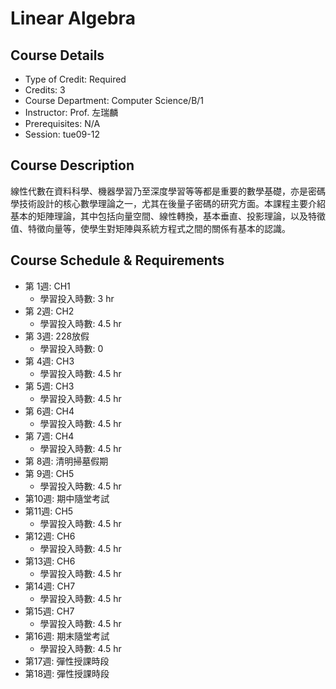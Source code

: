# Linear Algebra

## Course Details
- Type of Credit: Required
- Credits: 3
- Course Department: Computer Science/B/1
- Instructor: Prof. 左瑞麟
- Prerequisites: N/A
- Session: tue09-12

## Course Description
線性代數在資料科學、機器學習乃至深度學習等等都是重要的數學基礎，亦是密碼學技術設計的核心數學理論之一，尤其在後量子密碼的研究方面。本課程主要介紹基本的矩陣理論，其中包括向量空間、線性轉換，基本垂直、投影理論，以及特徵值、特徵向量等，使學生對矩陣與系統方程式之間的關係有基本的認識。

## Course Schedule & Requirements
- 第 1週: CH1
  - 學習投入時數: 3 hr 
- 第 2週: CH2
  - 學習投入時數: 4.5 hr
- 第 3週: 228放假
  - 學習投入時數: 0
- 第 4週: CH3
  - 學習投入時數: 4.5 hr
- 第 5週: CH3
  - 學習投入時數: 4.5 hr
- 第 6週: CH4
  - 學習投入時數: 4.5 hr
- 第 7週: CH4
  - 學習投入時數: 4.5 hr
- 第 8週: 清明掃墓假期
- 第 9週: CH5
  - 學習投入時數: 4.5 hr
- 第10週: 期中隨堂考試
- 第11週: CH5
  - 學習投入時數: 4.5 hr
- 第12週: CH6
  - 學習投入時數: 4.5 hr
- 第13週: CH6
  - 學習投入時數: 4.5 hr
- 第14週: CH7
  - 學習投入時數: 4.5 hr
- 第15週: CH7
  - 學習投入時數: 4.5 hr
- 第16週: 期末隨堂考試
  - 學習投入時數: 4.5 hr
- 第17週: 彈性授課時段
- 第18週: 彈性授課時段
